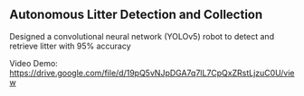 ## Autonomous Litter Detection and Collection

Designed a convolutional neural network (YOLOv5) robot to detect and retrieve litter with 95% accuracy

Video Demo: https://drive.google.com/file/d/19pQ5vNJpDGA7q7lL7CpQxZRstLjzuC0U/view
